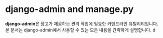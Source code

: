 # django-admin and manage.py

**django-admin**은 장고가 제공하는 관리 작업에 필요한 커멘드라인 유틸리티입니다. 본 문서는 django-admin에서 사용할 수 있는 모든 내용을 간략하게 설명합니다.
d
